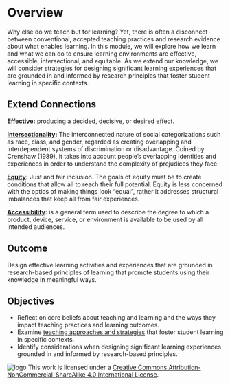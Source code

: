 # Overview <!-- {docsify-ignore} -->

Why else do we teach but for learning? Yet, there is often a disconnect between conventional, accepted teaching practices and research evidence about what enables learning. In this module, we will explore how we learn and what we can do to ensure learning environments are effective, accessible, intersectional, and equitable. As we extend our knowledge, we will consider strategies for designing significant learning experiences that are grounded in and informed by research principles that foster student learning in specific contexts.

## Extend Connections

[**Effective**](https://www.merriam-webster.com/dictionary/effective)**:** producing a decided, decisive, or desired effect.

[**Intersectionality**](https://www.ywboston.org/2017/03/what-is-intersectionality-and-what-does-it-have-to-do-with-me/)**:** The interconnected nature of social categorizations such as race, class, and gender, regarded as creating overlapping and interdependent systems of discrimination or disadvantage. Coined by Crenshaw (1989), it takes into account people’s overlapping identities and experiences in order to understand the complexity of prejudices they face.

[**Equity**](https://www.broward.org/Climate/Documents/EquityHandout_082019.pdf)**:** Just and fair inclusion. The goals of equity must be to create conditions that allow all to reach their full potential. Equity is less concerned with the optics of making things look “equal”, rather it addresses structural imbalances that keep all from fair experiences.

[**Accessibility**](https://accessiblecampus.ca/understanding-accessibility/)**:** is a general term used to describe the degree to which a product, device, service, or environment is available to be used by all intended audiences.

## Outcome

Design effective learning activities and experiences that are grounded in research-based principles of learning that promote students using their knowledge in meaningful ways.

## Objectives

*   Reflect on core beliefs about teaching and learning and the ways they impact teaching practices and learning outcomes.
*   Examine [teaching approaches and strategies](https://www.cmu.edu/teaching/principles/teaching.html) that foster student learning in specific contexts.
*   Identify considerations when designing significant learning experiences grounded in and informed by research-based principles.

![logo](https://i.creativecommons.org/l/by-nc-sa/4.0/88x31.png) This work is licensed under a [Creative Commons Attribution-NonCommercial-ShareAlike 4.0 International License](https://creativecommons.org/licenses/by-nc-sa/4.0/).
